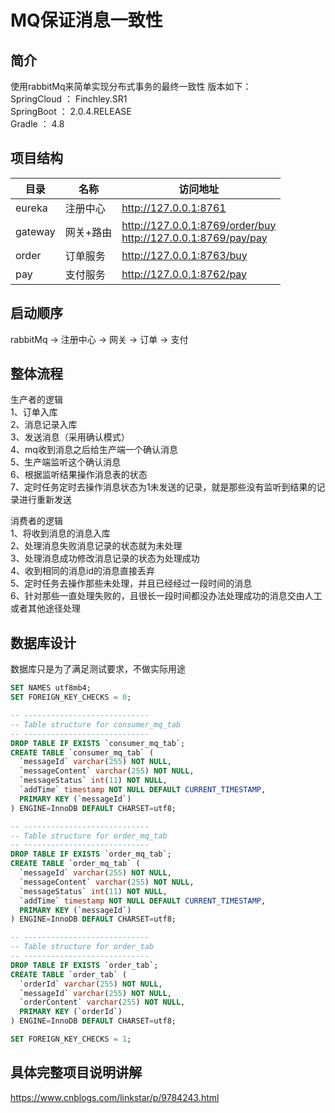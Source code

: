 # MQ保证消息一致性

## 简介  
使用rabbitMq来简单实现分布式事务的最终一致性
版本如下：  
SpringCloud ： Finchley.SR1  
SpringBoot ： 2.0.4.RELEASE  
Gradle ： 4.8  

## 项目结构
| 目录 | 名称 | 访问地址 |
| --- | --- | --- |
| eureka | 注册中心 | http://127.0.0.1:8761 |
| gateway | 网关+路由 | http://127.0.0.1:8769/order/buy <br> http://127.0.0.1:8769/pay/pay |
| order | 订单服务 | http://127.0.0.1:8763/buy |
| pay | 支付服务 | http://127.0.0.1:8762/pay |


## 启动顺序
rabbitMq -> 注册中心 -> 网关 -> 订单 -> 支付  

## 整体流程
生产者的逻辑  
1、订单入库  
2、消息记录入库  
3、发送消息（采用确认模式）  
4、mq收到消息之后给生产端一个确认消息  
5、生产端监听这个确认消息  
6、根据监听结果操作消息表的状态  
7、定时任务定时去操作消息状态为1未发送的记录，就是那些没有监听到结果的记录进行重新发送    

消费者的逻辑  
1、将收到消息的消息入库  
2、处理消息失败消息记录的状态就为未处理  
3、处理消息成功修改消息记录的状态为处理成功  
4、收到相同的消息id的消息直接丢弃  
5、定时任务去操作那些未处理，并且已经经过一段时间的消息  
6、针对那些一直处理失败的，且很长一段时间都没办法处理成功的消息交由人工或者其他途径处理  

## 数据库设计
数据库只是为了满足测试要求，不做实际用途
````sql
SET NAMES utf8mb4;
SET FOREIGN_KEY_CHECKS = 0;

-- ----------------------------
-- Table structure for consumer_mq_tab
-- ----------------------------
DROP TABLE IF EXISTS `consumer_mq_tab`;
CREATE TABLE `consumer_mq_tab` (
  `messageId` varchar(255) NOT NULL,
  `messageContent` varchar(255) NOT NULL,
  `messageStatus` int(11) NOT NULL,
  `addTime` timestamp NOT NULL DEFAULT CURRENT_TIMESTAMP,
  PRIMARY KEY (`messageId`)
) ENGINE=InnoDB DEFAULT CHARSET=utf8;

-- ----------------------------
-- Table structure for order_mq_tab
-- ----------------------------
DROP TABLE IF EXISTS `order_mq_tab`;
CREATE TABLE `order_mq_tab` (
  `messageId` varchar(255) NOT NULL,
  `messageContent` varchar(255) NOT NULL,
  `messageStatus` int(11) NOT NULL,
  `addTime` timestamp NOT NULL DEFAULT CURRENT_TIMESTAMP,
  PRIMARY KEY (`messageId`)
) ENGINE=InnoDB DEFAULT CHARSET=utf8;

-- ----------------------------
-- Table structure for order_tab
-- ----------------------------
DROP TABLE IF EXISTS `order_tab`;
CREATE TABLE `order_tab` (
  `orderId` varchar(255) NOT NULL,
  `messageId` varchar(255) NOT NULL,
  `orderContent` varchar(255) NOT NULL,
  PRIMARY KEY (`orderId`)
) ENGINE=InnoDB DEFAULT CHARSET=utf8;

SET FOREIGN_KEY_CHECKS = 1;
````

## 具体完整项目说明讲解
https://www.cnblogs.com/linkstar/p/9784243.html








